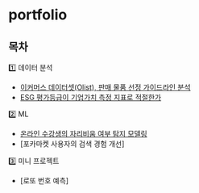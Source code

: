 # portfolio
## 목차
1️⃣ 데이터 분석
- [이커머스 데이터셋(Olist), 판매 물품 선정 가이드라인 분석](https://github.com/better-noh/portfolio/tree/main/olist_ecommerce)
- [ESG 평가등급이 기업가치 측정 지표로 적절한가](https://github.com/better-noh/portfolio/tree/main/ESG_Rating_analysis)

2️⃣ ML
- [온라인 수강생의 자리비움 여부 탐지 모델링](https://github.com/better-noh/portfolio/tree/main/Zoom_Detection)
- [포카마켓 사용자의 검색 경험 개선]

3️⃣ 미니 프로젝트
- [로또 번호 예측]

</br>


